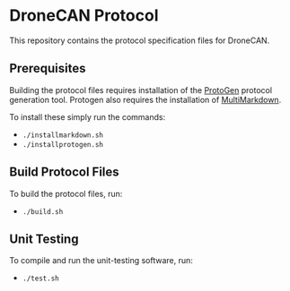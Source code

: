 # DroneCAN Protocol

This repository contains the protocol specification files for DroneCAN.

## Prerequisites

Building the protocol files requires installation of the [ProtoGen](https://github.com/billvaglienti/ProtoGen) protocol generation tool. Protogen also requires the installation of [MultiMarkdown](https://github.com/fletcher/MultiMarkdown-5).

To install these simply run the commands:

- `./installmarkdown.sh`
- `./installprotogen.sh`

## Build Protocol Files

To build the protocol files, run:

- `./build.sh`

## Unit Testing

To compile and run the unit-testing software, run:

- `./test.sh`
